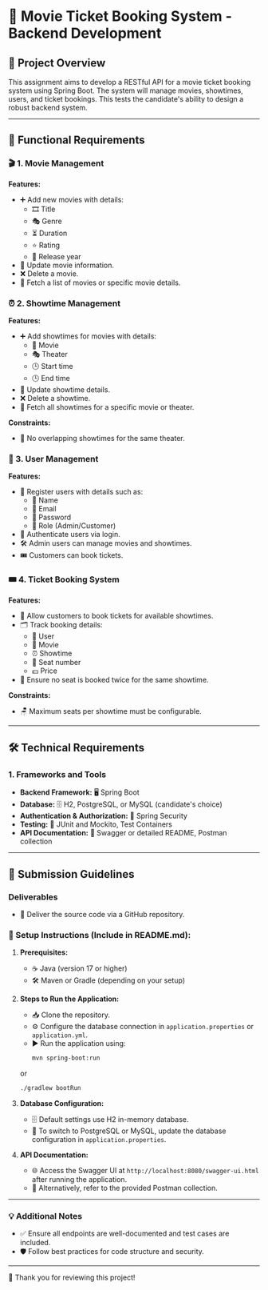 # 🎥 Movie Ticket Booking System - Backend Development

## 📝 Project Overview 
This assignment aims to develop a RESTful API for a movie ticket booking system using Spring Boot. The system will manage movies, showtimes, users, and ticket bookings. This tests the candidate's ability to design a robust backend system.

---

## 🔧 Functional Requirements

### 🎬 1. Movie Management
**Features:**
- ➕ Add new movies with details:
    - 🎞️ Title
    - 🎭 Genre
    - ⏳ Duration
    - ⭐ Rating
    - 📅 Release year
- 🔄 Update movie information.
- ❌ Delete a movie.
- 📜 Fetch a list of movies or specific movie details.

### ⏰ 2. Showtime Management
**Features:**
- ➕ Add showtimes for movies with details:
    - 🎥 Movie
    - 🎭 Theater
    - 🕒 Start time
    - 🕒 End time
- 🔄 Update showtime details.
- ❌ Delete a showtime.
- 📜 Fetch all showtimes for a specific movie or theater.

**Constraints:**
- 🚫 No overlapping showtimes for the same theater.

### 👥 3. User Management
**Features:**
- 📝 Register users with details such as:
    - 👤 Name
    - 📧 Email
    - 🔑 Password
    - 🎫 Role (Admin/Customer)
- 🔐 Authenticate users via login.
- 🛠️ Admin users can manage movies and showtimes.
- 🎟️ Customers can book tickets.

### 🎟️ 4. Ticket Booking System
**Features:**
- 🛒 Allow customers to book tickets for available showtimes.
- 🗂️ Track booking details:
    - 👤 User
    - 🎥 Movie
    - ⏰ Showtime
    - 💺 Seat number
    - 💵 Price
- 🚫 Ensure no seat is booked twice for the same showtime.

**Constraints:**
- 🪑 Maximum seats per showtime must be configurable.

---

## 🛠️ Technical Requirements

### 1. Frameworks and Tools
- **Backend Framework:** 🖥️ Spring Boot
- **Database:** 🗄️ H2, PostgreSQL, or MySQL (candidate's choice)
- **Authentication & Authorization:** 🔐 Spring Security
- **Testing:** 🧪 JUnit and Mockito, Test Containers
- **API Documentation:** 📘 Swagger or detailed README, Postman collection

---

## 📩 Submission Guidelines

### Deliverables
- 📂 Deliver the source code via a GitHub repository.

### 📖 Setup Instructions (Include in README.md):
1. **Prerequisites:**
    - ☕ Java (version 17 or higher)
    - 🛠️ Maven or Gradle (depending on your setup)
2. **Steps to Run the Application:**
    - 📥 Clone the repository.
    - ⚙️ Configure the database connection in `application.properties` or `application.yml`.
    - ▶️ Run the application using:
      ```bash
      mvn spring-boot:run
      ```
   or
     ```bash
     ./gradlew bootRun
     ```
3. **Database Configuration:**
    - 🗄️ Default settings use H2 in-memory database.
    - 🔄 To switch to PostgreSQL or MySQL, update the database configuration in `application.properties`.

4. **API Documentation:**
    - 🌐 Access the Swagger UI at `http://localhost:8080/swagger-ui.html` after running the application.
    - 📄 Alternatively, refer to the provided Postman collection.

---

### 💡 Additional Notes
- ✅ Ensure all endpoints are well-documented and test cases are included.
- 🛡️ Follow best practices for code structure and security.

---

🙏 Thank you for reviewing this project!
